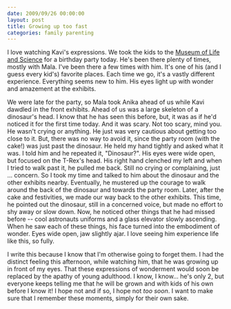 ```yaml
---
date: 2009/09/26 00:00:00
layout: post
title: Growing up too fast
categories: family parenting
---
```


I love watching Kavi's expressions. We took the kids to the [Museum of Life
and Science](http://www.ncmls.org/) for a birthday party today. He's been
there plenty of times, mostly with Mala. I've been there a few times with
him. It's one of his (and I guess every kid's) favorite places. Each time
we go, it's a vastly different experience. Everything seems new to him. His
eyes light up with wonder and amazement at the exhibits.

We were late for the party, so Mala took Anika ahead of us while Kavi
dawdled in the front exhibits. Ahead of us was a large skeleton of a
dinosaur's head. I know that he has seen this before, but, it was as if
he'd noticed it for the first time today. And it was scary. Not too scary,
mind you. He wasn't crying or anything. He just was very cautious about
getting too close to it. But, there was no way to avoid it, since the party
room (with the cake!) was just past the dinosaur. He held my hand tightly
and asked what it was. I told him and he repeated it, "Dinosaur?". His eyes
were wide open, but focused on the T-Rex's head. His right hand clenched my
left and when I tried to walk past it, he pulled me back. Still no crying
or complaining, just ... concern. So I took my time and talked to him about
the dinosaur and the other exhibits nearby. Eventually, he mustered up the
courage to walk around the back of the dinosaur and towards the party
room. Later, after the cake and festivities, we made our way back to the
other exhibits. This time, he pointed out the dinosaur, still in a
concerned voice, but made no effort to shy away or slow down. Now, he
noticed other things that he had missed before -- cool astronauts uniforms
and a glass elevator slowly ascending. When he saw each of these things,
his face turned into the embodiment of wonder. Eyes wide open, jaw slightly
ajar. I love seeing him experience life like this, so fully.

I write this because I know that I'm otherwise going to forget them. I had
the distinct feeling this afternoon, while watching him, that he was
growing up in front of my eyes. That these expressions of wonderment would
soon be replaced by the apathy of young adulthood. I know, I know... he's
only 2, but everyone keeps telling me that he will be grown and with kids
of his own before I know it! I hope not and if so, I hope not _too soon_. I
want to make sure that I remember these moments, simply for their own sake.
